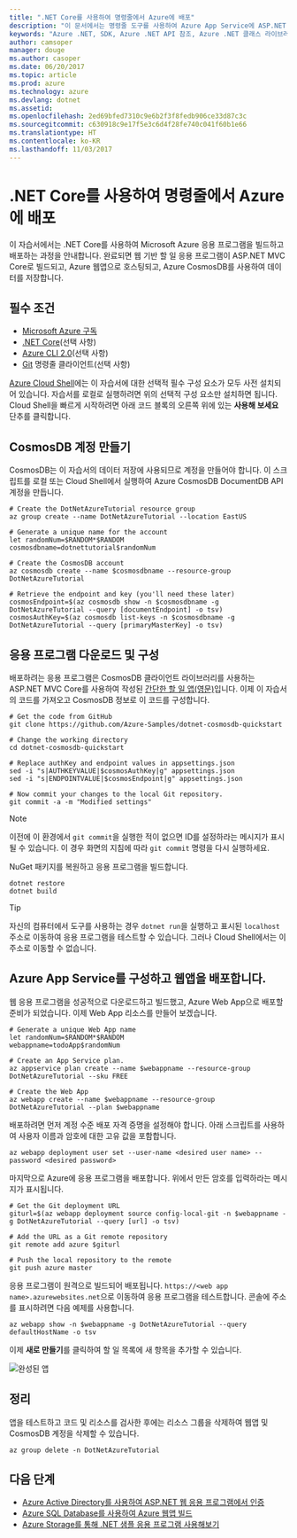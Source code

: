 ```yaml
---
title: ".NET Core를 사용하여 명령줄에서 Azure에 배포"
description: "이 문서에서는 명령줄 도구를 사용하여 Azure App Service에 ASP.NET Core 응용 프로그램을 배포하는 방법을 설명합니다."
keywords: "Azure .NET, SDK, Azure .NET API 참조, Azure .NET 클래스 라이브러리"
author: camsoper
manager: douge
ms.author: casoper
ms.date: 06/20/2017
ms.topic: article
ms.prod: azure
ms.technology: azure
ms.devlang: dotnet
ms.assetid: 
ms.openlocfilehash: 2ed69bfed7310c9e6b2f3f8fedb906ce33d87c3c
ms.sourcegitcommit: c630918c9e17f5e3c6d4f28fe740c041f60b1e66
ms.translationtype: HT
ms.contentlocale: ko-KR
ms.lasthandoff: 11/03/2017
---
```

# <a name="deploy-to-azure-from-the-command-line-with-net-core"></a>.NET Core를 사용하여 명령줄에서 Azure에 배포

이 자습서에서는 .NET Core를 사용하여 Microsoft Azure 응용 프로그램을 빌드하고 배포하는 과정을 안내합니다.  완료되면 웹 기반 할 일 응용 프로그램이 ASP.NET MVC Core로 빌드되고, Azure 웹앱으로 호스팅되고, Azure CosmosDB를 사용하여 데이터를 저장합니다.

## <a name="prerequisites"></a>필수 조건

* [Microsoft Azure 구독](https://azure.microsoft.com/free/)
* [.NET Core](https://www.microsoft.com/net/download/core)(선택 사항)
* [Azure CLI 2.0](/cli/azure/install-az-cli2)(선택 사항)
* [Git](https://www.git-scm.com/) 명령줄 클라이언트(선택 사항)

[Azure Cloud Shell](/azure/cloud-shell/)에는 이 자습서에 대한 선택적 필수 구성 요소가 모두 사전 설치되어 있습니다.  자습서를 로컬로 실행하려면 위의 선택적 구성 요소만 설치하면 됩니다.  Cloud Shell을 빠르게 시작하려면 아래 코드 블록의 오른쪽 위에 있는 **사용해 보세요** 단추를 클릭합니다.

## <a name="create-a-cosmosdb-account"></a>CosmosDB 계정 만들기

CosmosDB는 이 자습서의 데이터 저장에 사용되므로 계정을 만들어야 합니다.  이 스크립트를 로컬 또는 Cloud Shell에서 실행하여 Azure CosmosDB DocumentDB API 계정을 만듭니다.

```azurecli-interactive
# Create the DotNetAzureTutorial resource group
az group create --name DotNetAzureTutorial --location EastUS

# Generate a unique name for the account
let randomNum=$RANDOM*$RANDOM
cosmosdbname=dotnettutorial$randomNum

# Create the CosmosDB account
az cosmosdb create --name $cosmosdbname --resource-group DotNetAzureTutorial

# Retrieve the endpoint and key (you'll need these later)
cosmosEndpoint=$(az cosmosdb show -n $cosmosdbname -g DotNetAzureTutorial --query [documentEndpoint] -o tsv)
cosmosAuthKey=$(az cosmosdb list-keys -n $cosmosdbname -g DotNetAzureTutorial --query [primaryMasterKey] -o tsv)

```

## <a name="download-and-configure-the-application"></a>응용 프로그램 다운로드 및 구성

배포하려는 응용 프로그램은 CosmosDB 클라이언트 라이브러리를 사용하는 ASP.NET MVC Core를 사용하여 작성된 [간단한 할 일 앱(영문)](https://github.com/Azure-Samples/dotnet-cosmosdb-quickstart/)입니다.  이제 이 자습서의 코드를 가져오고 CosmosDB 정보로 이 코드를 구성합니다.

```azurecli-interactive
# Get the code from GitHub
git clone https://github.com/Azure-Samples/dotnet-cosmosdb-quickstart

# Change the working directory
cd dotnet-cosmosdb-quickstart

# Replace authKey and endpoint values in appsettings.json
sed -i "s|AUTHKEYVALUE|$cosmosAuthKey|g" appsettings.json
sed -i "s|ENDPOINTVALUE|$cosmosEndpoint|g" appsettings.json

# Now commit your changes to the local Git repository.
git commit -a -m "Modified settings"

```

> [!NOTE]
> 이전에 이 환경에서 `git commit`을 실행한 적이 없으면 ID를 설정하라는 메시지가 표시될 수 있습니다. 이 경우 화면의 지침에 따라 `git commit` 명령을 다시 실행하세요.

NuGet 패키지를 복원하고 응용 프로그램을 빌드합니다.

```azurecli-interactive
dotnet restore
dotnet build
```

> [!TIP]
> 자신의 컴퓨터에서 도구를 사용하는 경우 `dotnet run`을 실행하고 표시된 `localhost` 주소로 이동하여 응용 프로그램을 테스트할 수 있습니다.  그러나 Cloud Shell에서는 이 주소로 이동할 수 없습니다.  

## <a name="configure-azure-app-service-and-deploy-the-web-app"></a>Azure App Service를 구성하고 웹앱을 배포합니다.

웹 응용 프로그램을 성공적으로 다운로드하고 빌드했고, Azure Web App으로 배포할 준비가 되었습니다.  이제 Web App 리소스를 만들어 보겠습니다.

```azurecli-interactive
# Generate a unique Web App name
let randomNum=$RANDOM*$RANDOM
webappname=todoApp$randomNum

# Create an App Service plan.
az appservice plan create --name $webappname --resource-group DotNetAzureTutorial --sku FREE

# Create the Web App
az webapp create --name $webappname --resource-group DotNetAzureTutorial --plan $webappname

```

배포하려면 먼저 계정 수준 배포 자격 증명을 설정해야 합니다.  아래 스크립트를 사용하여 사용자 이름과 암호에 대한 고유 값을 포함합니다.

```azurecli-interactive
az webapp deployment user set --user-name <desired user name> --password <desired password>
```

마지막으로 Azure에 응용 프로그램을 배포합니다.  위에서 만든 암호를 입력하라는 메시지가 표시됩니다.

```azurecli-interactive
# Get the Git deployment URL
giturl=$(az webapp deployment source config-local-git -n $webappname -g DotNetAzureTutorial --query [url] -o tsv)

# Add the URL as a Git remote repository
git remote add azure $giturl

# Push the local repository to the remote
git push azure master
```

응용 프로그램이 원격으로 빌드되어 배포됩니다.  `https://<web app name>.azurewebsites.net`으로 이동하여 응용 프로그램을 테스트합니다.  콘솔에 주소를 표시하려면 다음 예제를 사용합니다.

```azurecli-interactive
az webapp show -n $webappname -g DotNetAzureTutorial --query defaultHostName -o tsv
```

이제 **새로 만들기**를 클릭하여 할 일 목록에 새 항목을 추가할 수 있습니다.

![완성된 앱](./media/dotnet-quickstart/todo.png)

## <a name="clean-up"></a>정리

앱을 테스트하고 코드 및 리소스를 검사한 후에는 리소스 그룹을 삭제하여 웹앱 및 CosmosDB 계정을 삭제할 수 있습니다.

```azurecli-interactive
az group delete -n DotNetAzureTutorial
```

## <a name="next-steps"></a>다음 단계

* [Azure Active Directory를 사용하여 ASP.NET 웹 응용 프로그램에서 인증](/azure/active-directory/develop/active-directory-devquickstarts-webapp-dotnet)
* [Azure SQL Database를 사용하여 Azure 웹앱 빌드](/azure/app-service-web/web-sites-dotnet-get-started)
* [Azure Storage를 통해 .NET 샘플 응용 프로그램 사용해보기](/azure/storage/storage-samples-dotnet)


